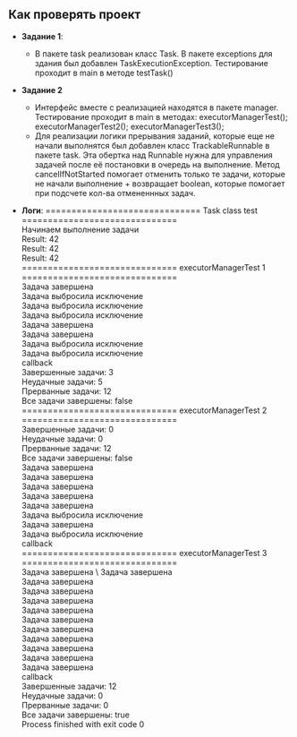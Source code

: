 <h2> Как проверять проект </h2>

- **Задание 1**:
   * В пакете task реализован класс Task. В пакете exceptions для здания был добавлен TaskExecutionException.
     Тестирование проходит в main в методе testTask()

- **Задание 2**
  * Интерфейс вместе с реализацией находятся в пакете manager. Тестирование проходит в main в методах: executorManagerTest(); executorManagerTest2(); executorManagerTest3();
  * Для реализации логики прерывания заданий, которые еще не начали выполнятся был добавлен класс TrackableRunnable в пакете task.
  Эта обертка над Runnable нужна для управления задачей после её постановки в очередь на выполнение. Метод cancelIfNotStarted помогает отменить 
  только те задачи, которые не начали выполнение + возвращает boolean, которые помогает при подсчете кол-ва отмененнных задач.
    

- **Логи**:
  ============================== Task class test ============================== \
  Начинаем выполнение задачи \
  Result: 42 \
  Result: 42 \
  Result: 42 \
  ============================== executorManagerTest 1 ============================== \
  Задача завершена \
  Задача выбросила исключение \
  Задача выбросила исключение \
  Задача выбросила исключение \
  Задача завершена \
  Задача завершена \
  Задача выбросила исключение \
  Задача выбросила исключение \
  callback \
  Завершенные задачи: 3 \
  Неудачные задачи: 5 \
  Прерванные задачи: 12 \
  Все задачи завершены: false \
  ============================== executorManagerTest 2 ============================== \
  Завершенные задачи: 0 \
  Неудачные задачи: 0 \
  Прерванные задачи: 12 \
  Все задачи завершены: false \
  Задача завершена \
  Задача завершена \
  Задача завершена \
  Задача завершена \
  Задача завершена \
  Задача выбросила исключение \
  Задача завершена \
  Задача выбросила исключение \
  callback \
  ============================== executorManagerTest 3 ============================== \
  Задача завершена \ 
  Задача завершена \
  Задача завершена \
  Задача завершена \
  Задача завершена \
  Задача завершена \
  Задача завершена \
  Задача завершена \
  Задача завершена \
  Задача завершена \
  Задача завершена \
  Задача завершена \
  callback \
  Завершенные задачи: 12 \
  Неудачные задачи: 0 \
  Прерванные задачи: 0 \
  Все задачи завершены: true \
  Process finished with exit code 0